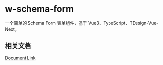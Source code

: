 # w-schema-form

一个简单的 Schema Form 表单组件，基于 Vue3、TypeScript、TDesign-Vue-Next。

## 相关文档

[Document Link](https://waynefong.github.io/w-tools-wordpress/w-schema-form/)
